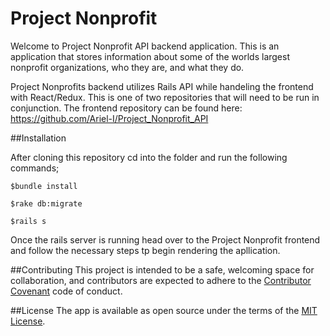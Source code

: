 # Project Nonprofit

Welcome to Project Nonprofit API backend application. This is an application that stores information about some of the worlds largest nonprofit organizations, who they are, and what they do.

Project Nonprofits backend utilizes Rails API while handeling the frontend with React/Redux. This is one of two repositories that will need to be run in conjunction. The frontend repository can be found here: https://github.com/Ariel-I/Project_Nonprofit_API

 

##Installation

After cloning this repository cd into the folder and run the following commands;
```
$bundle install 
```
```
$rake db:migrate 
```
```
$rails s
```

Once the rails server is running head over to the Project Nonprofit frontend and follow the necessary steps tp begin rendering the apllication. 

##Contributing
This project is intended to be a safe, welcoming space for collaboration, and contributors are expected to adhere to the [Contributor Covenant](https://www.contributor-covenant.org/) code of conduct.

##License
The app is available as open source under the terms of the [MIT License](https://opensource.org/licenses/MIT).
